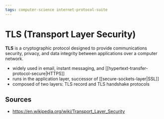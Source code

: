 ```yaml
---
tags: computer-science internet-protocol-suite
---
```


# TLS (Transport Layer Security)

**TLS** is a cryptographic protocol designed to provide communications security, privacy, and data integrity between applications over a computer network.

- widely used in email, instant messaging, and [[hypertext-transfer-protocol-secure|HTTPS]]
- runs in the application layer, successor of [[secure-sockets-layer|SSL]]
- composed of two layers: TLS record and TLS handshake protocols

## Sources

- <https://en.wikipedia.org/wiki/Transport_Layer_Security>
